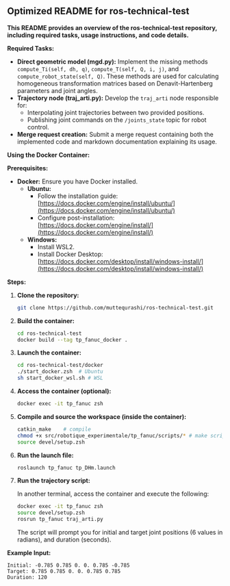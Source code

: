 ## Optimized README for ros-technical-test

**This README provides an overview of the ros-technical-test repository, including required tasks, usage instructions, and code details.**

**Required Tasks:**

* **Direct geometric model (mgd.py):** Implement the missing methods `compute_Ti(self, dh, q)`, `compute_T(self, Q, i, j)`, and `compute_robot_state(self, Q)`. These methods are used for calculating homogeneous transformation matrices based on Denavit-Hartenberg parameters and joint angles.
* **Trajectory node (traj_arti.py):** Develop the `traj_arti` node responsible for:
    * Interpolating joint trajectories between two provided positions.
    * Publishing joint commands on the `/joints_state` topic for robot control.
* **Merge request creation:** Submit a merge request containing both the implemented code and markdown documentation explaining its usage.

**Using the Docker Container:**

**Prerequisites:**

* **Docker:** Ensure you have Docker installed. 
    * **Ubuntu:**
        * Follow the installation guide: [https://docs.docker.com/engine/install/ubuntu/](https://docs.docker.com/engine/install/ubuntu/)
        * Configure post-installation: [https://docs.docker.com/engine/install/](https://docs.docker.com/engine/install/)
    * **Windows:**
        * Install WSL2.
        * Install Docker Desktop: [https://docs.docker.com/desktop/install/windows-install/](https://docs.docker.com/desktop/install/windows-install/)

**Steps:**

1. **Clone the repository:**

   ```bash
   git clone https://github.com/muttequrashi/ros-technical-test.git
   ```

2. **Build the container:**

   ```bash
   cd ros-technical-test
   docker build --tag tp_fanuc_docker .
   ```

3. **Launch the container:**

   ```bash
   cd ros-technical-test/docker
   ./start_docker.zsh  # Ubuntu
   sh start_docker_wsl.sh # WSL
   ```

4. **Access the container (optional):**

   ```bash
   docker exec -it tp_fanuc zsh
   ```

5. **Compile and source the workspace (inside the container):**

   ```bash
   catkin_make    # compile
   chmod +x src/robotique_experimentale/tp_fanuc/scripts/* # make scripts executable
   source devel/setup.zsh
   ```

6. **Run the launch file:**

   ```bash
   roslaunch tp_fanuc tp_DHm.launch
   ```

7. **Run the trajectory script:**

   In another terminal, access the container and execute the following:

   ```bash
   docker exec -it tp_fanuc zsh
   source devel/setup.zsh
   rosrun tp_fanuc traj_arti.py
   ```

   The script will prompt you for initial and target joint positions (6 values in radians), and duration (seconds).

**Example Input:**

```
Initial: -0.785 0.785 0. 0. 0.785 -0.785
Target: 0.785 0.785 0. 0. 0.785 0.785
Duration: 120
```

